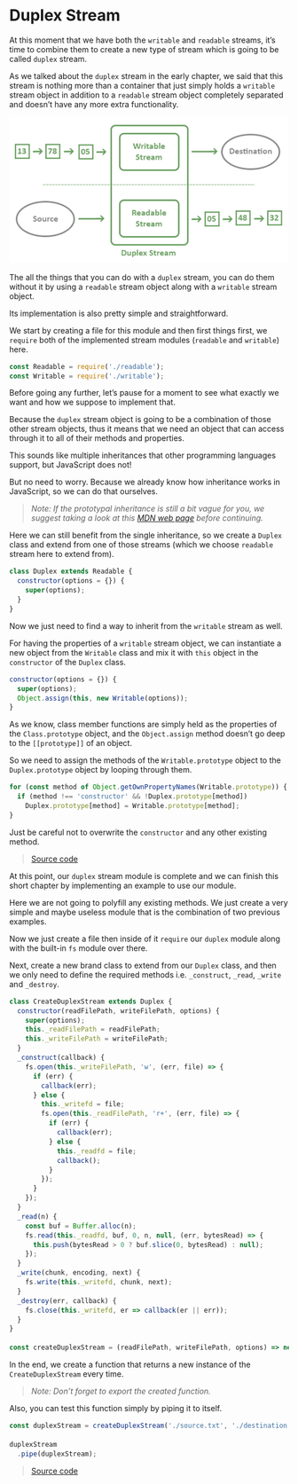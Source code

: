 # Duplex Stream

At this moment that we have both the `writable` and `readable` streams, it’s time to combine them to create a new type of stream which is going to be called `duplex` stream.

As we talked about the `duplex` stream in the early chapter, we said that this stream is nothing more than a container that just simply holds a `writable` stream object in addition to a `readable` stream object completely separated and doesn’t have any more extra functionality.

<p align="center">
  <img alt="duplex stream" src="/book/assets/figure-05_duplex-stream.png" />
</p>

The all the things that you can do with a `duplex` stream, you can do them without it by using a `readable` stream object along with a `writable` stream object.

Its implementation is also pretty simple and straightforward.

We start by creating a file for this module and then first things first, we `require` both of the implemented stream modules (`readable` and `writable`) here.

```javascript
const Readable = require('./readable');
const Writable = require('./writable');
```

Before going any further, let’s pause for a moment to see what exactly we want and how we suppose to implement that.

Because the `duplex` stream object is going to be a combination of those other stream objects, thus it means that we need an object that can access through it to all of their methods and properties.

This sounds like multiple inheritances that other programming languages support, but JavaScript does not!

But no need to worry. Because we already know how inheritance works in JavaScript, so we can do that ourselves.

> *Note: If the prototypal inheritance is still a bit vague for you, we suggest taking a look at this [MDN web page](https://developer.mozilla.org/en-US/docs/Web/JavaScript/Inheritance_and_the_prototype_chain) before continuing.*

Here we can still benefit from the single inheritance, so we create a `Duplex` class and extend from one of those streams (which we choose `readable` stream here to extend from).

```javascript
class Duplex extends Readable {
  constructor(options = {}) {
    super(options);
  }
}
```

Now we just need to find a way to inherit from the `writable` stream as well.

For having the properties of a `writable` stream object, we can instantiate a new object from the `Writable` class and mix it with `this` object in the `constructor` of the `Duplex` class.

```javascript
constructor(options = {}) {
  super(options);
  Object.assign(this, new Writable(options));
}
```

As we know, class member functions are simply held as the properties of the `Class.prototype` object, and the `Object.assign` method doesn’t go deep to the `[[prototype]]` of an object.

So we need to assign the methods of the `Writable.prototype` object to the `Duplex.prototype` object by looping through them.

```javascript
for (const method of Object.getOwnPropertyNames(Writable.prototype)) {
  if (method !== 'constructor' && !Duplex.prototype[method])
    Duplex.prototype[method] = Writable.prototype[method];
}
```

Just be careful not to overwrite the `constructor` and any other existing method.

> [Source code](https://github.com/Babak-Gholamzadeh/stream-module/tree/a88874e6784ffe386eab5adfb62ec84b3c390c52)

At this point, our `duplex` stream module is complete and we can finish this short chapter by implementing an example to use our module.

Here we are not going to polyfill any existing methods. We just create a very simple and maybe useless module that is the combination of two previous examples.

Now we just create a file then inside of it `require` our `duplex` module along with the built-in `fs` module over there.

Next, create a new brand class to extend from our `Duplex` class, and then we only need to define the required methods i.e. `_construct`, `_read`, `_write` and `_destroy`.

```javascript
class CreateDuplexStream extends Duplex {
  constructor(readFilePath, writeFilePath, options) {
    super(options);
    this._readFilePath = readFilePath;
    this._writeFilePath = writeFilePath;
  }
  _construct(callback) {
    fs.open(this._writeFilePath, 'w', (err, file) => {
      if (err) {
        callback(err);
      } else {
        this._writefd = file;
        fs.open(this._readFilePath, 'r+', (err, file) => {
          if (err) {
            callback(err);
          } else {
            this._readfd = file;
            callback();
          }
        });
      }
    });
  }
  _read(n) {
    const buf = Buffer.alloc(n);
    fs.read(this._readfd, buf, 0, n, null, (err, bytesRead) => {
      this.push(bytesRead > 0 ? buf.slice(0, bytesRead) : null);
    });
  }
  _write(chunk, encoding, next) {
    fs.write(this._writefd, chunk, next);
  }
  _destroy(err, callback) {
    fs.close(this._writefd, er => callback(er || err));
  }
}

const createDuplexStream = (readFilePath, writeFilePath, options) => new CreateDuplexStream(readFilePath, writeFilePath, options);
```

In the end, we create a function that returns a new instance of the `CreateDuplexStream` every time.

> *Note: Don’t forget to export the created function.*

Also, you can test this function simply by piping it to itself.

```javascript
const duplexStream = createDuplexStream('./source.txt', './destination.txt');

duplexStream
  .pipe(duplexStream);
```

> [Source code](https://github.com/Babak-Gholamzadeh/stream-module/tree/f746d5f94a79edb29a89172f4bfc0b306af57c42)
